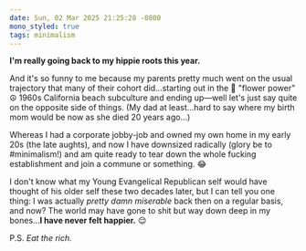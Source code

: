 ```yaml
---
date: Sun, 02 Mar 2025 21:25:28 -0800
mono_styled: true
tags: minimalism
---
```


**I'm really going back to my hippie roots this year.**

And it's so funny to me because my parents pretty much went on the usual trajectory that many of their cohort did…starting out in the 🌼 "flower power" ☮️ 1960s California beach subculture and ending up—well let's just say quite on the opposite side of things. (My dad at least…hard to say where my birth mom would be now as she died 20 years ago…)

Whereas I had a corporate jobby-job and owned my own home in my early 20s (the late aughts), and now I have downsized radically (glory be to #minimalism!) and am quite ready to tear down the whole fucking establishment and join a commune or something. 😂

I don't know what my Young Evangelical Republican self would have thought of his older self these two decades later, but I can tell you one thing: I was actually _pretty damn miserable_ back then on a regular basis, and now? The world may have gone to shit but way down deep in my bones…**I have never felt happier.** 😌

P.S. *Eat the rich.*